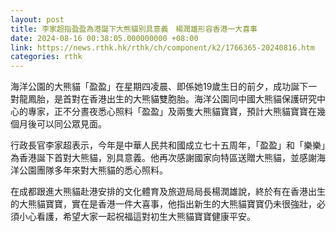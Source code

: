 ```yaml
---
layout: post
title: 李家超指盈盈為港誕下大熊貓別具意義　楊潤雄形容香港一大喜事
date: 2024-08-16 00:38:05.000000000 +08:00
link: https://news.rthk.hk/rthk/ch/component/k2/1766365-20240816.htm
categories: rthk
---
```


海洋公園的大熊貓「盈盈」在星期四凌晨、即係她19歲生日的前夕，成功誕下一對龍鳳胎，是首對在香港出生的大熊貓雙胞胎。海洋公園同中國大熊貓保護研究中心的專家，正不分晝夜悉心照料「盈盈」及兩隻大熊貓寶寶，預計大熊貓寶寶在幾個月後可以同公眾見面。

行政長官李家超表示，今年是中華人民共和國成立七十五周年，「盈盈」和「樂樂」為香港誕下首對大熊貓，別具意義。他再次感謝國家向特區送贈大熊貓，並感謝海洋公園團隊多年來對大熊貓的悉心照料。

在成都跟進大熊貓赴港安排的文化體育及旅遊局局長楊潤雄說，終於有在香港出生的大熊貓寶寶，實在是香港一件大喜事，他指出新生的大熊貓寶寶仍未很強壯，必須小心看護，希望大家一起祝福這對初生大熊貓寶寶健康平安。
